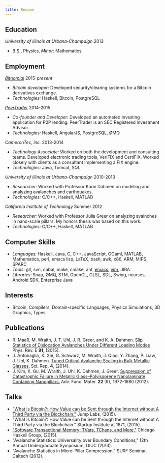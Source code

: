 ```yaml
---
title: Resume
---
```


## Education

*University of Illinois at Urbana-Champaign* 2013

* B.S., Physics, *Minor:* Mathematics

## Employment

[*Bitnomial*](http://bitnomial.com) 2015-*present*

* *Bitcoin developer:* Developed security/clearing systems for a Bitcoin
  derivatives exchange.
* *Technologies:* Haskell, Bitcoin, PostgreSQL

[*PeerTrader*](http://peertrader.com) 2014-2015

* *Co-founder and Developer:* Developed an automated investing application for
  P2P lending. PeerTrader is an SEC Registered Investment Advisor.
* *Technologies:* Haskell, AngularJS, PostgreSQL, ØMQ

*CameronTec, Inc.* 2013-2014

* *Technology Associate:* Worked on both the development and consulting teams.
  Developed electronic trading tools, VeriFIX and CertiFIX. Worked closely with
  clients as a consultant implementing a FIX engine.
* *Technologies:* Java, Tomcat, SQL

*University of Illinois at Urbana-Champaign* 2010-2013

* *Researcher:* Worked with Professor Karin Dahmen on modeling and analyzing
  avalanches and earthquakes.
* *Technologies:* C/C++, Haskell, MATLAB

*California Institute of Technology* Summer 2012

* *Researcher:* Worked with Professor Julia Greer on analyzing avalnches in
  nano-scale pillars. My honors thesis was based on this work.
* *Technologies:* C/C++, Haskell, MATLAB

## Computer Skills

* *Languages:* Haskell, Java, C, C++, JavaScript, OCaml, MATLAB, Mathematica,
  perl, emacs lisp, LaTeX, bash, awk, x86, ARM, MIPS, SPARC
* *Tools:* git, svn, cabal, make, cmake, ant,
  [emacs](https://github.com/WraithM/emacs.d),
  [vim](https://github.com/WraithM/dotfiles/blob/master/.vimrc), JIRA
* *Libraries:* Snap, ØMQ, STM, OpenGL, GLSL, SDL, Swing, ncurses, Android SDK,
  Enterprise Java

## Interests

* Bitcoin, Compilers, Domain-specific Languages, Physics Simulations, 3D Graphics, Types

## Publications

* R. Maaß, M. Wraith, J. T. Uhl, J. R. Greer, and K. A. Dahmen.
[Slip Statistics of Dislocation Avalanches Under Different Loading
Modes](http://journals.aps.org/pre/abstract/10.1103/PhysRevE.91.042403)
Phys. Rev. E **91**, (2015).
* J. Antonaglia, X. Xie, G. Schwarz, M. Wraith, J. Qiao, Y. Zhang, P. Liaw, J. Uhl, K. Dahmen. 
[Tuned Critical Avalanche Scaling in Bulk Metallic Glasses.](http://www.nature.com/srep/2014/140317/srep04382/full/srep04382.html)
Sci. Rep. **4**, (2014).
* J. Kim, X. Gu, M. Wraith, J. Uhl, K. Dahmen, J. Greer. 
[Suppression of Catastrophic Failure in Metallic Glass–Polyisoprene Nanolaminate Containing Nanopillars.](http://onlinelibrary.wiley.com/doi/10.1002/adfm.201103050/abstract)
Adv. Func. Mater. **22** (9), 1972-1980 (2012).

## Talks

* ["What is Bitcoin?: How Value can be Sent through the Internet without A Third
  Party via the Blockchain."](images/Wraith_BitcoinTalk.pdf) Jump Labs, (2015).
* "What is Bitcoin?: How Value can be Sent through the Internet without A Third
  Party via the Blockchain." Startup Institute at 1871, (2015).
* ["Software Transactional Memory: TVars, TChans, and More,"](https://slides.com/wraithm/deck) Chicago Haskell Group, (2015).
* "Avalanche Statistics: Universality over Boundary Conditions," 12th Annual Undergraduate Symposium, UIUC (2013).
* "Avalanche Statistics in Micro-Pillar Compression," SURF Seminar, Caltech (2012).
